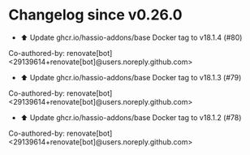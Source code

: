 # Changelog since v0.26.0
- ⬆️ Update ghcr.io/hassio-addons/base Docker tag to v18.1.4 (#80)

Co-authored-by: renovate[bot] <29139614+renovate[bot]@users.noreply.github.com> 
- ⬆️ Update ghcr.io/hassio-addons/base Docker tag to v18.1.3 (#79)

Co-authored-by: renovate[bot] <29139614+renovate[bot]@users.noreply.github.com> 
- ⬆️ Update ghcr.io/hassio-addons/base Docker tag to v18.1.2 (#78)

Co-authored-by: renovate[bot] <29139614+renovate[bot]@users.noreply.github.com> 
